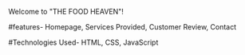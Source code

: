 Welcome to "THE FOOD HEAVEN"!

#features-
Homepage,
Services Provided,
Customer Review,
Contact 

#Technologies Used-
HTML,
CSS,
JavaScript

